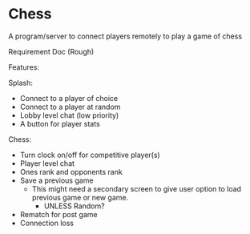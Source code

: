 # Chess
A program/server to connect players remotely to play a game of chess

Requirement Doc (Rough)

Features:

Splash:
  - Connect to a player of choice 
  - Connect to a player at random
  - Lobby level chat (low priority)
  - A button for player stats
  
Chess:
  - Turn clock on/off for competitive player(s)
  - Player level chat
  - Ones rank and opponents rank
  - Save a previous game
    - This might need a secondary screen to give user option to load previous game or new game.
      - UNLESS Random?
  - Rematch for post game
  - Connection loss
